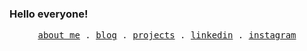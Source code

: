 ### Hello everyone!

<p align="center">
  <samp>
    <a href="https://mercadomr.github.io/">about me</a> .
    <a href="#">blog</a> .
    <a href="#">projects</a> .
    <a href="https://www.linkedin.com/in/mercadomr/">linkedin</a> .
    <a href="#">instagram</a>
  </samp>
</p>

<!--
**MercadoMR/MercadoMR** is a ✨ _special_ ✨ repository because its `README.md` (this file) appears on your GitHub profile.

Here are some ideas to get you started:

- 🔭 I’m currently working on ...
- 🌱 I’m currently learning ...
- 👯 I’m looking to collaborate on ...
- 🤔 I’m looking for help with ...
- 💬 Ask me about ...
- 📫 How to reach me: ...
- 😄 Pronouns: ...
- ⚡ Fun fact: ...
-->
